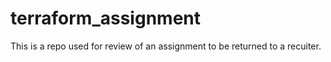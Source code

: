 # terraform_assignment

This is a repo used for review of an assignment to be returned to a recuiter. 
